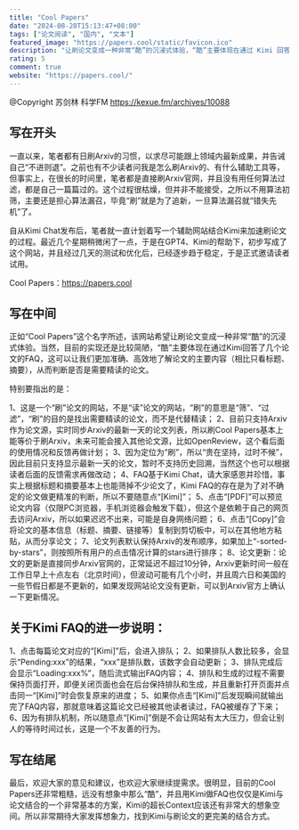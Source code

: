 ```yaml
---
title: "Cool Papers"
date: "2024-08-28T15:13:47+08:00"
tags: ["论文阅读", "国内", "文本"]
featured_image: "https://papers.cool/static/favicon.ico"
description: "让刷论文变成一种非常“酷”的沉浸式体验，“酷”主要体现在通过 Kimi 回答了几个论文的FAQ"
rating: 5
comment: true
website: "https://papers.cool/"
---
```


@Copyright 苏剑林 科学FM https://kexue.fm/archives/10088

## 写在开头

一直以来，笔者都有日刷Arxiv的习惯，以求尽可能跟上领域内最新成果，并告诫自己“不进则退”。之前也有不少读者问我是怎么刷Arxiv的、有什么辅助工具等，但事实上，在很长的时间里，笔者都是直接刷Arxiv官网，并且没有用任何算法过滤，都是自己一篇篇过的。这个过程很枯燥，但并非不能接受，之所以不用算法初筛，主要还是担心算法漏召，毕竟“刷”就是为了追新，一旦算法漏召就“错失先机”了。

自从Kimi Chat发布后，笔者就一直计划着写一个辅助网站结合Kimi来加速刷论文的过程。最近几个星期稍微闲了一点，于是在GPT4、Kimi的帮助下，初步写成了这个网站，并且经过几天的测试和优化后，已经逐步趋于稳定，于是正式邀请读者试用。

Cool Papers：https://papers.cool

## 写在中间

正如“Cool Papers”这个名字所述，该网站希望让刷论文变成一种非常“酷”的沉浸式体验。当然，目前的实现还是比较简陋，“酷”主要体现在通过Kimi回答了几个论文的FAQ，这可以让我们更加准确、高效地了解论文的主要内容（相比只看标题、摘要），从而判断是否是需要精读的论文。

特别要指出的是：

1、这是一个“刷”论文的网站，不是“读”论文的网站，“刷”的意思是“筛”、“过滤”，“刷”的目的是找出需要精读的论文，而不是代替精读；
2、目前只支持Arxiv作为论文源，实时同步Arxiv的最新一天的论文列表，所以刷Cool Papers基本上能等价于刷Arxiv，未来可能会接入其他论文源，比如OpenReview，这个看后面的使用情况和反馈再做计划；
3、因为定位为“刷”，所以“贵在坚持，过时不候”，因此目前只支持显示最新一天的论文，暂时不支持历史回溯，当然这个也可以根据读者后面的反馈需求再做改动；
4、FAQ基于Kimi Chat，请大家感恩并珍惜，事实上根据标题和摘要基本上也能筛掉不少论文了，Kimi FAQ的存在是为了对不确定的论文做更精准的判断，所以不要随意点“[Kimi]”；
5、点击“[PDF]”可以预览论文内容（仅限PC浏览器，手机浏览器会触发下载），但这个是依赖于自己的网页去访问Arxiv，所以如果迟迟不出来，可能是自身网络问题；
6、点击“[Copy]”会将论文的基本信息（标题、摘要、链接等）复制到剪切板中，可以在其他地方粘贴，从而分享论文；
7、论文列表默认保持Arxiv的发布顺序，如果加上“-sorted-by-stars”，则按照所有用户的点击情况计算的stars进行排序；
8、论文更新：论文的更新是直接同步Arxiv官网的，正常延迟不超过10分钟，Arxiv更新时间一般在工作日早上十点左右（北京时间），但波动可能有几个小时，并且周六日和美国的一些节假日都是不更新的，如果发现网站论文没有更新，可以到Arxiv官方上确认一下更新情况。

## 关于Kimi FAQ的进一步说明：

1、点击每篇论文对应的“[Kimi]”后，会进入排队；
2、如果排队人数比较多，会显示“Pending:xxx”的结果，“xxx”是排队数，该数字会自动更新；
3、排队完成后会显示“Loading:xxx%”，随后流式输出FAQ内容；
4、排队和生成的过程不需要保持页面打开，即便关闭页面也会在后台保持排队和生成，并且重新打开页面并点击同一“[Kimi]”时会恢复原来的进度；
5、如果你点击“[Kimi]”后发现瞬间就输出完了FAQ内容，那就意味着这篇论文已经被其他读者读过，FAQ被缓存了下来；
6、因为有排队机制，所以随意点“[Kimi]”倒是不会让网站有太大压力，但会让别人的等待时间过长，这是一个不友善的行为。

## 写在结尾

最后，欢迎大家的意见和建议，也欢迎大家继续提需求。很明显，目前的Cool Papers还非常粗糙，远没有想象中那么“酷”，并且用Kimi做FAQ也仅仅是Kimi与论文结合的一个非常基本的方案，Kimi的超长Context应该还有非常大的想象空间。所以非常期待大家发挥想象力，找到Kimi与刷论文的更完美的结合方式。